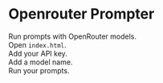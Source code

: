 # Openrouter Prompter

Run prompts with OpenRouter models.  
Open `index.html`.  
Add your API key.  
Add a model name.  
Run your prompts.
